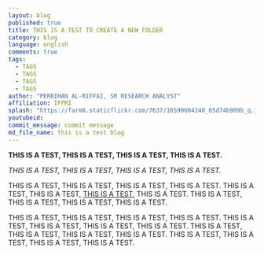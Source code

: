 ```yaml
---
layout: blog
published: true
title: THIS IS A TEST TO CREATE A NEW FOLDER
category: blog
language: english
comments: true
tags: 
  - TAGS
  - TAGS
  - TAGS
  - TAGS
author: "PERRIHAN AL-RIFFAI, SR RESEARCH ANALYST"
affiliation: IFPRI
splash: "https://farm8.staticflickr.com/7637/16590604248_65d74b909b_q.jpg"
youtubeid: 
commit_message: commit message
md_file_name: this is a test blog
---
```

**THIS IS A TEST, THIS IS A TEST, THIS IS A TEST, THIS IS A TEST.**
<!-- more -->



_THIS IS A TEST, THIS IS A TEST, THIS IS A TEST, THIS IS A TEST._

THIS IS A TEST, THIS IS A TEST, THIS IS A TEST, THIS IS A TEST. THIS IS A TEST, THIS IS A TEST, [THIS IS A TEST](http://www.arabspatial.org), THIS IS A TEST. THIS IS A TEST, THIS IS A TEST, THIS IS A TEST, THIS IS A TEST. 



THIS IS A TEST, THIS IS A TEST, THIS IS A TEST, THIS IS A TEST. THIS IS A TEST, THIS IS A TEST, THIS IS A TEST, THIS IS A TEST. THIS IS A TEST, THIS IS A TEST, THIS IS A TEST, THIS IS A TEST. THIS IS A TEST, THIS IS A TEST, THIS IS A TEST, THIS IS A TEST.